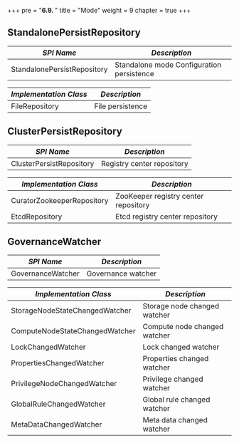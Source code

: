+++
pre = "<b>6.9. </b>"
title = "Mode"
weight = 9
chapter = true
+++

## StandalonePersistRepository

| *SPI Name*                     | *Description*                            |
| ----------------------------- | ----------------------------------------  |
| StandalonePersistRepository   | Standalone mode Configuration persistence |

| *Implementation Class*        | *Description*                             |
| ----------------------------- | ----------------------------------------- |
| FileRepository                | File persistence                          |

## ClusterPersistRepository

| *SPI Name*                       | *Description*                        |
| -------------------------------- | ------------------------------------ |
| ClusterPersistRepository         | Registry center repository           |

| *Implementation Class*           | *Description*                        |
| -------------------------------- | ------------------------------------ |
| CuratorZookeeperRepository       | ZooKeeper registry center repository |
| EtcdRepository                   | Etcd registry center repository      |

## GovernanceWatcher

| *SPI Name*                       | *Description*                 |
| -------------------------------- | ----------------------------- |
| GovernanceWatcher                | Governance watcher            |

| *Implementation Class*           | *Description*                     |
| -------------------------------- | --------------------------------- |
| StorageNodeStateChangedWatcher   | Storage node changed watcher      |
| ComputeNodeStateChangedWatcher   | Compute node changed watcher      |
| LockChangedWatcher               | Lock changed watcher              |
| PropertiesChangedWatcher         | Properties changed watcher        |
| PrivilegeNodeChangedWatcher      | Privilege changed watcher         |
| GlobalRuleChangedWatcher         | Global rule changed watcher       |
| MetaDataChangedWatcher           | Meta data changed watcher         |
